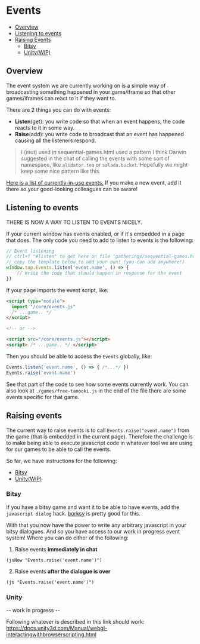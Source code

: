 Events
======

- [Overview](#overview)
- [Listening to events](#listening-to-events)
- [Raising Events](#raising-events)
  - [Bitsy](#bitsy)
  - [Unity(WIP)](#unity)

Overview
--------

The event system we are currently working on is a simple way of broadcasting something happened in your game/iframe so that other games/iframes can react to it if they want to.

There are 2 things you can do with events:
- __Listen__(get): you write code so that when an event happens, the code reacts to it in some way.
- __Raise__(add): you write code to broadcast that an event has happened causing all the listeners respond.

> I (mut) used in sequential-games.html used a pattern I think Darwin suggested in the chat of calling the events with some sort of namespace, like `alidator.tea` or `salada.bucket`. Hopefully we might keep some nice pattern like this.

[Here is a list of currently-in-use events.](/ExistingEvents.md) If you make a new event, add it there so your good-looking colleagues can be aware!

Listening to events
-------------------

THERE IS NOW A WAY TO LISTEN TO EVENTS NICELY.

If your current window has events enabled, or if it's embedded in a page that does. The only code you need to add to listen to events is the following:

```js
// Event listening
// ctrl+f "#listen" to get here on file 'gatherings/sequential-games.html'
// copy the template below to add your own! (you can add anywhere!)
window.top.Events.listen('event.name', () => {
    // Write the code that should happen in response for the event
})
```

If your page imports the event script, like:

```html
<script type="module">
  import "/core/events.js"
  /* ...game.. */
</script>

<!-- or -->

<script src="/core/events.js"></script>
<script> /* ...game.. */ </script>
```

Then you should be able to access the `Events` globally, like:

```js
Events.listen('event.name', () => { /*...*/ })
Events.raise('event.name')
```

See that part of the code to see how some events currently work. You can also look at `./games/free-tanooki.js` in the end of the file there are some events specific for that game.

Raising events
--------------

The current way to raise events is to call `Events.raise("event.name")` from the game (that is embedded in the current page). Therefore the challenge is to make being able to execute javascript code in whatever tool we are using for our games to be able to call the events.

So far, we have instructions for the following:
  - [Bitsy](#bitsy)
  - [Unity(WIP)](#unity)

### Bitsy

If you have a bitsy game and want it to be able to have events, add the `javascript dialog` hack. [borksy](https://ayolland.itch.io/borksy) is pretty good for this.

With that you now have the power to write any arbitrary javascript in your bitsy dialogues. And so you have access to our work in progress event system! Where you can do either of the following:

1. Raise events __immediately in chat__
```
(jsNow "Events.raise('event.name')")
```

2. Raise events __after the dialogue is over__
```
(js "Events.raise('event.name')")
```
### Unity

-- work in progress --

Following whatever is described in this link should work: https://docs.unity3d.com/Manual/webgl-interactingwithbrowserscripting.html
